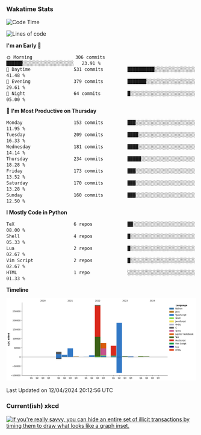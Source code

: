 ### Wakatime Stats
<!--START_SECTION:waka-->
![Code Time](http://img.shields.io/badge/Code%20Time-2%2C473%20hrs%2027%20mins-blue)

![Lines of code](https://img.shields.io/badge/From%20Hello%20World%20I%27ve%20Written-714.0%20thousand%20lines%20of%20code-blue)

**I'm an Early 🐤** 

```text
🌞 Morning                306 commits         ██████░░░░░░░░░░░░░░░░░░░   23.91 % 
🌆 Daytime                531 commits         ██████████░░░░░░░░░░░░░░░   41.48 % 
🌃 Evening                379 commits         ███████░░░░░░░░░░░░░░░░░░   29.61 % 
🌙 Night                  64 commits          █░░░░░░░░░░░░░░░░░░░░░░░░   05.00 % 
```
📅 **I'm Most Productive on Thursday** 

```text
Monday                   153 commits         ███░░░░░░░░░░░░░░░░░░░░░░   11.95 % 
Tuesday                  209 commits         ████░░░░░░░░░░░░░░░░░░░░░   16.33 % 
Wednesday                181 commits         ████░░░░░░░░░░░░░░░░░░░░░   14.14 % 
Thursday                 234 commits         █████░░░░░░░░░░░░░░░░░░░░   18.28 % 
Friday                   173 commits         ███░░░░░░░░░░░░░░░░░░░░░░   13.52 % 
Saturday                 170 commits         ███░░░░░░░░░░░░░░░░░░░░░░   13.28 % 
Sunday                   160 commits         ███░░░░░░░░░░░░░░░░░░░░░░   12.50 % 
```


**I Mostly Code in Python** 

```text
TeX                      6 repos             ██░░░░░░░░░░░░░░░░░░░░░░░   08.00 % 
Shell                    4 repos             █░░░░░░░░░░░░░░░░░░░░░░░░   05.33 % 
Lua                      2 repos             █░░░░░░░░░░░░░░░░░░░░░░░░   02.67 % 
Vim Script               2 repos             █░░░░░░░░░░░░░░░░░░░░░░░░   02.67 % 
HTML                     1 repo              ░░░░░░░░░░░░░░░░░░░░░░░░░   01.33 % 
```



**Timeline**

![Lines of Code chart](https://raw.githubusercontent.com/joshuajeschek/joshuajeschek/main/assets/bar_graph.png)


 Last Updated on 12/04/2024 20:12:56 UTC
<!--END_SECTION:waka-->

### Current(ish) xkcd
<a id="xkcd-a" title="If you're really savvy, you can hide an entire set of illicit transactions by timing them to draw what looks like a graph inset." href="https://www.xkcd.com" target="_blank">
        <img align="center" id="xkcd-img" src="https://imgs.xkcd.com/comics/tick_marks.png" alt="If you're really savvy, you can hide an entire set of illicit transactions by timing them to draw what looks like a graph inset." height=300 />
</a>
